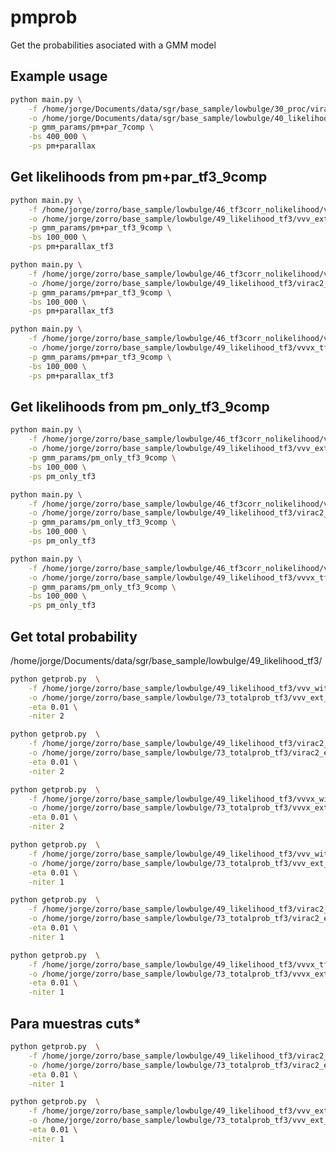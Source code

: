 # pmprob

Get the probabilities asociated with a GMM model

## Example usage

```bash
python main.py \
    -f /home/jorge/Documents/data/sgr/base_sample/lowbulge/30_proc/virac2_lowbulge_proc.fits \
    -o /home/jorge/Documents/data/sgr/base_sample/lowbulge/40_likelihood/virac2_lowbulge_like_pm+par.fits  \
    -p gmm_params/pm+par_7comp \
    -bs 400_000 \
    -ps pm+parallax 
```

## Get likelihoods from pm+par_tf3_9comp

```bash
python main.py \
    -f /home/jorge/zorro/base_sample/lowbulge/46_tf3corr_nolikelihood/vvv_withextinction_tf3corr.fits \
    -o /home/jorge/zorro/base_sample/lowbulge/49_likelihood_tf3/vvv_ext_tf3corr_like9_pm+par.fits \
    -p gmm_params/pm+par_tf3_9comp \
    -bs 100_000 \
    -ps pm+parallax_tf3
```

```bash
python main.py \
    -f /home/jorge/zorro/base_sample/lowbulge/46_tf3corr_nolikelihood/virac2_withextinction_tf3corr.fits \
    -o /home/jorge/zorro/base_sample/lowbulge/49_likelihood_tf3/virac2_ext_tf3corr_like9_pm+par.fits \
    -p gmm_params/pm+par_tf3_9comp \
    -bs 100_000 \
    -ps pm+parallax_tf3
```

```bash
python main.py \
    -f /home/jorge/zorro/base_sample/lowbulge/46_tf3corr_nolikelihood/vvvx_tf3corr.fits \
    -o /home/jorge/zorro/base_sample/lowbulge/49_likelihood_tf3/vvvx_tf3corr_like9_pm+par.fits \
    -p gmm_params/pm+par_tf3_9comp \
    -bs 100_000 \
    -ps pm+parallax_tf3
```

## Get likelihoods from pm_only_tf3_9comp

```bash
python main.py \
    -f /home/jorge/zorro/base_sample/lowbulge/46_tf3corr_nolikelihood/vvv_withextinction_tf3corr.fits \
    -o /home/jorge/zorro/base_sample/lowbulge/49_likelihood_tf3/vvv_ext_tf3corr_like9.fits \
    -p gmm_params/pm_only_tf3_9comp \
    -bs 100_000 \
    -ps pm_only_tf3
```

```bash
python main.py \
    -f /home/jorge/zorro/base_sample/lowbulge/46_tf3corr_nolikelihood/virac2_withextinction_tf3corr.fits \
    -o /home/jorge/zorro/base_sample/lowbulge/49_likelihood_tf3/virac2_ext_tf3corr_like9.fits \
    -p gmm_params/pm_only_tf3_9comp \
    -bs 100_000 \
    -ps pm_only_tf3
```

```bash
python main.py \
    -f /home/jorge/zorro/base_sample/lowbulge/46_tf3corr_nolikelihood/vvvx_tf3corr.fits \
    -o /home/jorge/zorro/base_sample/lowbulge/49_likelihood_tf3/vvvx_tf3corr_like9.fits \
    -p gmm_params/pm_only_tf3_9comp \
    -bs 100_000 \
    -ps pm_only_tf3
```

## Get total probability

/home/jorge/Documents/data/sgr/base_sample/lowbulge/49_likelihood_tf3/

```bash  # ARCHIVO 1 MALO-REHACER falto -ps pm+parallax_tf3
python getprob.py  \
    -f /home/jorge/zorro/base_sample/lowbulge/49_likelihood_tf3/vvv_withextinction_tf3corr_like.fits \
    -o /home/jorge/zorro/base_sample/lowbulge/73_totalprob_tf3/vvv_ext_tf3corr_pm+parallax-prob.fits \
    -eta 0.01 \
    -niter 2
```

```bash  # ARCHIVO 2  MALO-REHACER falto -ps pm+parallax_tf3
python getprob.py  \
    -f /home/jorge/zorro/base_sample/lowbulge/49_likelihood_tf3/virac2_withextinction_tf3corr_like.fits \
    -o /home/jorge/zorro/base_sample/lowbulge/73_totalprob_tf3/virac2_ext_tf3corr_pm+parallax-prob.fits \
    -eta 0.01 \
    -niter 2
```

```bash  # ARCHIVO 3 MALO-REHACER falto -ps pm+parallax_tf3
python getprob.py  \
    -f /home/jorge/zorro/base_sample/lowbulge/49_likelihood_tf3/vvvx_withSFDextinction_tf3corr_like.fits \
    -o /home/jorge/zorro/base_sample/lowbulge/73_totalprob_tf3/vvvx_ext_tf3corr_pm+parallax-prob.fits \
    -eta 0.01 \
    -niter 2
```

```bash  # ARCHIVO A_9 MALO-REHACER falto -ps pm+parallax_tf3
python getprob.py  \
    -f /home/jorge/zorro/base_sample/lowbulge/49_likelihood_tf3/vvv_withextinction_tf3corr_like9.fits \
    -o /home/jorge/zorro/base_sample/lowbulge/73_totalprob_tf3/vvv_ext_tf3corr_pm+parallax-prob9.fits \
    -eta 0.01 \
    -niter 1
```

```bash  # ARCHIVO B_9 MALO-REHACER falto -ps pm+parallax_tf3
python getprob.py  \
    -f /home/jorge/zorro/base_sample/lowbulge/49_likelihood_tf3/virac2_withextinction_tf3corr_like9.fits \
    -o /home/jorge/zorro/base_sample/lowbulge/73_totalprob_tf3/virac2_ext_tf3corr_pm+parallax-prob9.fits \
    -eta 0.01 \
    -niter 1
```

```bash  # ARCHIVO C_9 MALO-REHACER falto -ps pm+parallax_tf3
python getprob.py  \
    -f /home/jorge/zorro/base_sample/lowbulge/49_likelihood_tf3/vvvx_tf3corr_like9.fits \
    -o /home/jorge/zorro/base_sample/lowbulge/73_totalprob_tf3/vvvx_ext_tf3corr_pm+parallax-prob9.fits \
    -eta 0.01 \
    -niter 1
```

## Para muestras cuts*

```bash MALO-REHACER falto -ps pm+parallax_tf3
python getprob.py  \
    -f /home/jorge/zorro/base_sample/lowbulge/49_likelihood_tf3/virac2_ext_tf3corr_like9_pm+par_cuts.fits \
    -o /home/jorge/zorro/base_sample/lowbulge/73_totalprob_tf3/virac2_ext_tf3corr_prob9_pm+par_cuts.fits \
    -eta 0.01 \
    -niter 1
```

```bash MALO-REHACER falto -ps pm+parallax_tf3
python getprob.py  \
    -f /home/jorge/zorro/base_sample/lowbulge/49_likelihood_tf3/vvv_ext_tf3corr_like9_pm+par_cuts.fits \
    -o /home/jorge/zorro/base_sample/lowbulge/73_totalprob_tf3/vvv_ext_tf3corr_prob9_pm+par_cuts.fits \
    -eta 0.01 \
    -niter 1
```
